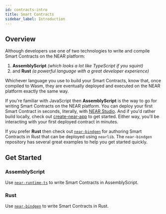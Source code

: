 ```yaml
---
id: contracts-intro
title: Smart Contracts
sidebar_label: Introduction
---
```


## Overview

Although developers use one of two technologies to write and compile Smart Contracts on the NEAR platform:

1. **AssemblyScript** *(which looks a lot like TypeScript if you squint)*
2. and **Rust** *(a powerful language with a great developer experience)*

Whichever language you use to build your Smart Contracts, know that, once compiled to Wasm, they are eventually deployed and executed on the NEAR platform exactly the same way.

If you're familiar with JavaScript then **AssemblyScript** is the way to go for writing Smart Contracts on the NEAR platform. You can deploy your first Smart Contract in seconds, literally, with [NEAR Studio](http://near.dev). And if you'd rather build locally, check out [create-near-app](https://github.com/nearprotocol/create-near-app) to get started.  Either way, you'll be interacting with your first deployed contract in minutes.

If you prefer **Rust** then check out <code>[near-bindgen](/docs/near-bindgen/near-bindgen)</code> for authoring Smart Contracts in Rust that can be deployed using `nearlib`.  The `near-bindgen` repository has several great examples to help you get started quickly.

## Get Started

### AssemblyScript

Use [`near-runtime-ts`](/docs/runtime-ts/index) to write Smart Contracts in AssemblyScript.

### Rust

Use [`near-bindgen`](/docs/near-bindgen/near-bindgen) to write Smart Contracts in Rust.
